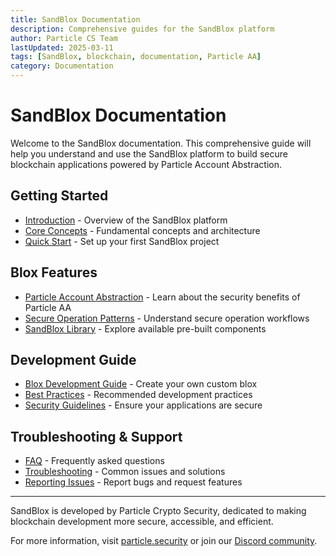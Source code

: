 ```yaml
---
title: SandBlox Documentation
description: Comprehensive guides for the SandBlox platform
author: Particle CS Team
lastUpdated: 2025-03-11
tags: [SandBlox, blockchain, documentation, Particle AA]
category: Documentation
---
```


# SandBlox Documentation

Welcome to the SandBlox documentation. This comprehensive guide will help you understand and use the SandBlox platform to build secure blockchain applications powered by Particle Account Abstraction.

## Getting Started

- [Introduction](/docs/introduction) - Overview of the SandBlox platform
- [Core Concepts](/docs/core-concepts) - Fundamental concepts and architecture
- [Quick Start](/docs/quick-start) - Set up your first SandBlox project

## Blox Features

- [Particle Account Abstraction](/docs/particle-account-abstraction) - Learn about the security benefits of Particle AA
- [Secure Operation Patterns](/docs/secure-operations) - Understand secure operation workflows
- [SandBlox Library](/docs/blox-library) - Explore available pre-built components

## Development Guide

- [Blox Development Guide](/docs/blox-development) - Create your own custom blox
- [Best Practices](/docs/best-practices) - Recommended development practices
- [Security Guidelines](/docs/security-guidelines) - Ensure your applications are secure

## Troubleshooting & Support

- [FAQ](/docs/faq) - Frequently asked questions
- [Troubleshooting](/docs/troubleshooting) - Common issues and solutions
- [Reporting Issues](/docs/reporting-issues) - Report bugs and request features

---

SandBlox is developed by Particle Crypto Security, dedicated to making blockchain development more secure, accessible, and efficient.

For more information, visit [particle.security](https://particle.security) or join our [Discord community](https://discord.gg/sandblox). 